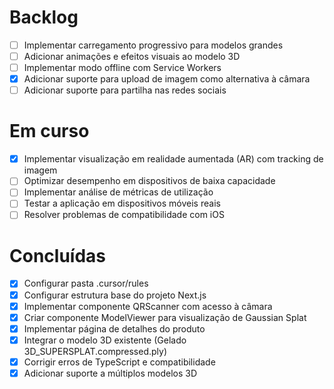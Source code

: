 # Backlog

- [ ] Implementar carregamento progressivo para modelos grandes
- [ ] Adicionar animações e efeitos visuais ao modelo 3D
- [ ] Implementar modo offline com Service Workers
- [x] Adicionar suporte para upload de imagem como alternativa à câmara
- [ ] Adicionar suporte para partilha nas redes sociais

# Em curso

- [x] Implementar visualização em realidade aumentada (AR) com tracking de imagem
- [ ] Optimizar desempenho em dispositivos de baixa capacidade
- [ ] Implementar análise de métricas de utilização
- [ ] Testar a aplicação em dispositivos móveis reais
- [ ] Resolver problemas de compatibilidade com iOS

# Concluídas

- [x] Configurar pasta .cursor/rules
- [x] Configurar estrutura base do projeto Next.js
- [x] Implementar componente QRScanner com acesso à câmara
- [x] Criar componente ModelViewer para visualização de Gaussian Splat
- [x] Implementar página de detalhes do produto
- [x] Integrar o modelo 3D existente (Gelado 3D_SUPERSPLAT.compressed.ply)
- [x] Corrigir erros de TypeScript e compatibilidade
- [x] Adicionar suporte a múltiplos modelos 3D
